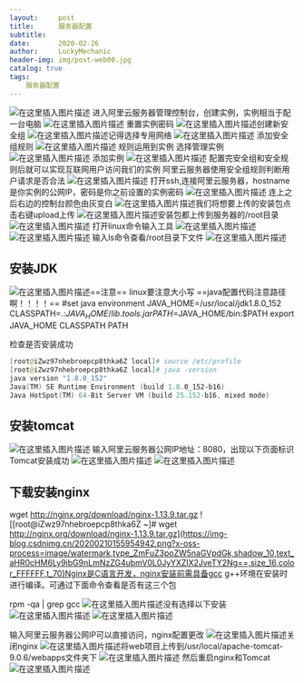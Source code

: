 ```yaml
---
layout:     post
title:      服务器配置
subtitle:   
date:       2020-02-26
author:     LuckyMechanic
header-img: img/post-web00.jpg
catalog: true
tags:
    服务器配置 
---
```




![在这里插入图片描述](https://img-blog.csdnimg.cn/20200209221057763.png?x-oss-process=image/watermark,type_ZmFuZ3poZW5naGVpdGk,shadow_10,text_aHR0cHM6Ly9ibG9nLmNzZG4ubmV0L0JyYXZlX2JveTY2Ng==,size_16,color_FFFFFF,t_70)
进入阿里云服务器管理控制台，创建实例，实例相当于配一台电脑
![在这里插入图片描述](https://img-blog.csdnimg.cn/20200209221229759.png?x-oss-process=image/watermark,type_ZmFuZ3poZW5naGVpdGk,shadow_10,text_aHR0cHM6Ly9ibG9nLmNzZG4ubmV0L0JyYXZlX2JveTY2Ng==,size_16,color_FFFFFF,t_70)
重置实例密码
![在这里插入图片描述](https://img-blog.csdnimg.cn/20200209221211388.png?x-oss-process=image/watermark,type_ZmFuZ3poZW5naGVpdGk,shadow_10,text_aHR0cHM6Ly9ibG9nLmNzZG4ubmV0L0JyYXZlX2JveTY2Ng==,size_16,color_FFFFFF,t_70)创建新安全组
![在这里插入图片描述](https://img-blog.csdnimg.cn/20200209222516303.png?x-oss-process=image/watermark,type_ZmFuZ3poZW5naGVpdGk,shadow_10,text_aHR0cHM6Ly9ibG9nLmNzZG4ubmV0L0JyYXZlX2JveTY2Ng==,size_16,color_FFFFFF,t_70)记得选择专用网络
![在这里插入图片描述](https://img-blog.csdnimg.cn/20200209225047235.png?x-oss-process=image/watermark,type_ZmFuZ3poZW5naGVpdGk,shadow_10,text_aHR0cHM6Ly9ibG9nLmNzZG4ubmV0L0JyYXZlX2JveTY2Ng==,size_16,color_FFFFFF,t_70)
添加安全组规则
![在这里插入图片描述](https://img-blog.csdnimg.cn/20200209223853596.png?x-oss-process=image/watermark,type_ZmFuZ3poZW5naGVpdGk,shadow_10,text_aHR0cHM6Ly9ibG9nLmNzZG4ubmV0L0JyYXZlX2JveTY2Ng==,size_16,color_FFFFFF,t_70)
规则运用到实例
选择管理实例
![在这里插入图片描述](https://img-blog.csdnimg.cn/20200209224721727.png?x-oss-process=image/watermark,type_ZmFuZ3poZW5naGVpdGk,shadow_10,text_aHR0cHM6Ly9ibG9nLmNzZG4ubmV0L0JyYXZlX2JveTY2Ng==,size_16,color_FFFFFF,t_70)
添加实例
![在这里插入图片描述](https://img-blog.csdnimg.cn/20200209224759433.png?x-oss-process=image/watermark,type_ZmFuZ3poZW5naGVpdGk,shadow_10,text_aHR0cHM6Ly9ibG9nLmNzZG4ubmV0L0JyYXZlX2JveTY2Ng==,size_16,color_FFFFFF,t_70)
配置完安全组和安全规则后就可以实现互联网用户访问我们的实例
阿里云服务器使用安全组规则判断用户请求是否合法
![在这里插入图片描述](https://img-blog.csdnimg.cn/20200209225414286.png?x-oss-process=image/watermark,type_ZmFuZ3poZW5naGVpdGk,shadow_10,text_aHR0cHM6Ly9ibG9nLmNzZG4ubmV0L0JyYXZlX2JveTY2Ng==,size_16,color_FFFFFF,t_70)
打开ssh,连接阿里云服务器，hostname是你实例的公网IP，密码是你之前设置的实例密码
![在这里插入图片描述](https://img-blog.csdnimg.cn/20200210142536802.png?x-oss-process=image/watermark,type_ZmFuZ3poZW5naGVpdGk,shadow_10,text_aHR0cHM6Ly9ibG9nLmNzZG4ubmV0L0JyYXZlX2JveTY2Ng==,size_16,color_FFFFFF,t_70)
连上之后右边的控制台颜色由灰变白
![在这里插入图片描述](https://img-blog.csdnimg.cn/20200210142630471.png?x-oss-process=image/watermark,type_ZmFuZ3poZW5naGVpdGk,shadow_10,text_aHR0cHM6Ly9ibG9nLmNzZG4ubmV0L0JyYXZlX2JveTY2Ng==,size_16,color_FFFFFF,t_70)我们将想要上传的安装包点击右键upload上传
![在这里插入图片描述](https://img-blog.csdnimg.cn/2020021014265433.png?x-oss-process=image/watermark,type_ZmFuZ3poZW5naGVpdGk,shadow_10,text_aHR0cHM6Ly9ibG9nLmNzZG4ubmV0L0JyYXZlX2JveTY2Ng==,size_16,color_FFFFFF,t_70)安装包都上传到服务器的/root目录
![在这里插入图片描述](https://img-blog.csdnimg.cn/20200210143201944.png)
打开linux命令输入工具
![在这里插入图片描述](https://img-blog.csdnimg.cn/20200210143224625.png?x-oss-process=image/watermark,type_ZmFuZ3poZW5naGVpdGk,shadow_10,text_aHR0cHM6Ly9ibG9nLmNzZG4ubmV0L0JyYXZlX2JveTY2Ng==,size_16,color_FFFFFF,t_70)
![在这里插入图片描述](https://img-blog.csdnimg.cn/20200210143325659.png?x-oss-process=image/watermark,type_ZmFuZ3poZW5naGVpdGk,shadow_10,text_aHR0cHM6Ly9ibG9nLmNzZG4ubmV0L0JyYXZlX2JveTY2Ng==,size_16,color_FFFFFF,t_70)
输入ls命令查看/root目录下文件
![在这里插入图片描述](https://img-blog.csdnimg.cn/20200210143531384.png)

## 安装JDK

![在这里插入图片描述](https://img-blog.csdnimg.cn/2020021014413222.png?x-oss-process=image/watermark,type_ZmFuZ3poZW5naGVpdGk,shadow_10,text_aHR0cHM6Ly9ibG9nLmNzZG4ubmV0L0JyYXZlX2JveTY2Ng==,size_16,color_FFFFFF,t_70)==注意==
linux要注意大小写
==java配置代码注意路径啊！！！！==
#set java environment 
        JAVA_HOME=/usr/local/jdk1.8.0_152
        CLASSPATH=.:$JAVA_HOME/lib.tools.jar
        PATH=$JAVA_HOME/bin:$PATH
        export JAVA_HOME CLASSPATH PATH

检查是否安装成功

```powershell
[root@iZwz97nhebroepcp8thka6Z local]# source /etc/profile
[root@iZwz97nhebroepcp8thka6Z local]# java -version
java version "1.8.0_152"
Java(TM) SE Runtime Environment (build 1.8.0_152-b16)
Java HotSpot(TM) 64-Bit Server VM (build 25.152-b16, mixed mode)
```

## 安装tomcat
![在这里插入图片描述](https://img-blog.csdnimg.cn/20200210153519633.png?x-oss-process=image/watermark,type_ZmFuZ3poZW5naGVpdGk,shadow_10,text_aHR0cHM6Ly9ibG9nLmNzZG4ubmV0L0JyYXZlX2JveTY2Ng==,size_16,color_FFFFFF,t_70)
输入阿里云服务器公网IP地址：8080，出现以下页面标识Tomcat安装成功
![在这里插入图片描述](https://img-blog.csdnimg.cn/20200210154627302.png?x-oss-process=image/watermark,type_ZmFuZ3poZW5naGVpdGk,shadow_10,text_aHR0cHM6Ly9ibG9nLmNzZG4ubmV0L0JyYXZlX2JveTY2Ng==,size_16,color_FFFFFF,t_70)
![在这里插入图片描述](https://img-blog.csdnimg.cn/20200210154821748.png)

## 下载安装nginx
 wget http://nginx.org/download/nginx-1.13.9.tar.gz
![\[root@iZwz97nhebroepcp8thka6Z ~\]# wget http://nginx.org/download/nginx-1.13.9.tar.gz](https://img-blog.csdnimg.cn/20200210155954942.png?x-oss-process=image/watermark,type_ZmFuZ3poZW5naGVpdGk,shadow_10,text_aHR0cHM6Ly9ibG9nLmNzZG4ubmV0L0JyYXZlX2JveTY2Ng==,size_16,color_FFFFFF,t_70)Nginx是C语言开发，nginx安装前需具备gcc g++环境在安装时进行编译。可通过下面命令查看是否有这三个包

rpm -qa | grep gcc
![在这里插入图片描述](https://img-blog.csdnimg.cn/20200210161010325.png)没有选择以下安装
![在这里插入图片描述](https://img-blog.csdnimg.cn/20200210160137768.png?x-oss-process=image/watermark,type_ZmFuZ3poZW5naGVpdGk,shadow_10,text_aHR0cHM6Ly9ibG9nLmNzZG4ubmV0L0JyYXZlX2JveTY2Ng==,size_16,color_FFFFFF,t_70)
![在这里插入图片描述](https://img-blog.csdnimg.cn/20200210164450647.png)

输入阿里云服务器公网IP可以直接访问，nginx配置更改
![在这里插入图片描述](https://img-blog.csdnimg.cn/20200210163951129.png?x-oss-process=image/watermark,type_ZmFuZ3poZW5naGVpdGk,shadow_10,text_aHR0cHM6Ly9ibG9nLmNzZG4ubmV0L0JyYXZlX2JveTY2Ng==,size_16,color_FFFFFF,t_70)关闭nginx
![在这里插入图片描述](https://img-blog.csdnimg.cn/20200210165735587.png)将web项目上传到/usr/local/apache-tomcat-9.0.6/webapps文件夹下
![在这里插入图片描述](https://img-blog.csdnimg.cn/20200210213647963.png?x-oss-process=image/watermark,type_ZmFuZ3poZW5naGVpdGk,shadow_10,text_aHR0cHM6Ly9ibG9nLmNzZG4ubmV0L0JyYXZlX2JveTY2Ng==,size_16,color_FFFFFF,t_70)
然后重启nginx和Tomcat
![在这里插入图片描述](https://img-blog.csdnimg.cn/20200210220656133.png?x-oss-process=image/watermark,type_ZmFuZ3poZW5naGVpdGk,shadow_10,text_aHR0cHM6Ly9ibG9nLmNzZG4ubmV0L0JyYXZlX2JveTY2Ng==,size_16,color_FFFFFF,t_70)






